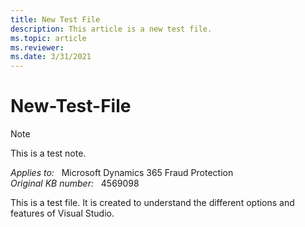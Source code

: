 ```yaml
---
title: New Test File
description: This article is a new test file.
ms.topic: article
ms.reviewer: 
ms.date: 3/31/2021
---
```

# New-Test-File

> [!NOTE]
> This is a test note.

_Applies to:_ &nbsp; Microsoft Dynamics 365 Fraud Protection  
_Original KB number:_ &nbsp; 4569098

This is a test file. It is created to understand the different options and features of Visual Studio.

